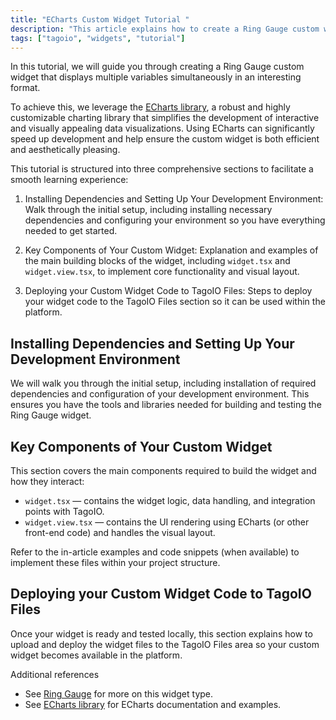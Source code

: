 ```yaml
---
title: "ECharts Custom Widget Tutorial "
description: "This article explains how to create a Ring Gauge custom widget for TagoIO using the ECharts library, and outlines the three main steps: setting up your development environment, implementing the widget components, and deploying the widget to TagoIO Files."
tags: ["tagoio", "widgets", "tutorial"]
---
```


In this tutorial, we will guide you through creating a Ring Gauge custom widget that displays multiple variables simultaneously in an interesting format.

To achieve this, we leverage the [ECharts library](https://echarts.apache.org/), a robust and highly customizable charting library that simplifies the development of interactive and visually appealing data visualizations. Using ECharts can significantly speed up development and help ensure the custom widget is both efficient and aesthetically pleasing.

<!-- Image placeholder removed for build -->

This tutorial is structured into three comprehensive sections to facilitate a smooth learning experience:

1. Installing Dependencies and Setting Up Your Development Environment: Walk through the initial setup, including installing necessary dependencies and configuring your environment so you have everything needed to get started.

2. Key Components of Your Custom Widget: Explanation and examples of the main building blocks of the widget, including `widget.tsx` and `widget.view.tsx`, to implement core functionality and visual layout.

3. Deploying your Custom Widget Code to TagoIO Files: Steps to deploy your widget code to the TagoIO Files section so it can be used within the platform.

## Installing Dependencies and Setting Up Your Development Environment
We will walk you through the initial setup, including installation of required dependencies and configuration of your development environment. This ensures you have the tools and libraries needed for building and testing the Ring Gauge widget.

## Key Components of Your Custom Widget
This section covers the main components required to build the widget and how they interact:
- `widget.tsx` — contains the widget logic, data handling, and integration points with TagoIO.
- `widget.view.tsx` — contains the UI rendering using ECharts (or other front-end code) and handles the visual layout.

Refer to the in-article examples and code snippets (when available) to implement these files within your project structure.

## Deploying your Custom Widget Code to TagoIO Files
Once your widget is ready and tested locally, this section explains how to upload and deploy the widget files to the TagoIO Files area so your custom widget becomes available in the platform.

Additional references
- See [Ring Gauge](ring-gauge-widget) for more on this widget type.
- See [ECharts library](https://echarts.apache.org/) for ECharts documentation and examples.